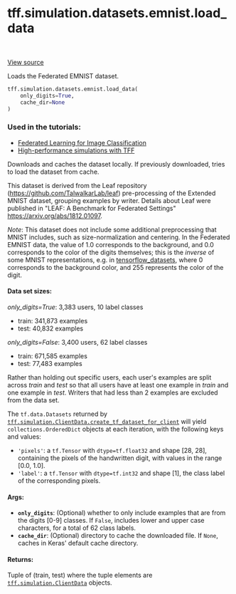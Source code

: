 <div itemscope itemtype="http://developers.google.com/ReferenceObject">
<meta itemprop="name" content="tff.simulation.datasets.emnist.load_data" />
<meta itemprop="path" content="Stable" />
</div>

# tff.simulation.datasets.emnist.load_data

<table class="tfo-notebook-buttons tfo-api" align="left">
</table>

<a target="_blank" href="http://github.com/tensorflow/federated/tree/master/tensorflow_federated/python/simulation/datasets/emnist/load_data.py">View
source</a>

Loads the Federated EMNIST dataset.

```python
tff.simulation.datasets.emnist.load_data(
    only_digits=True,
    cache_dir=None
)
```

### Used in the tutorials:

*   [Federated Learning for Image Classification](https://www.tensorflow.org/federated/tutorials/federated_learning_for_image_classification)
*   [High-performance simulations with TFF](https://www.tensorflow.org/federated/tutorials/simulations)

Downloads and caches the dataset locally. If previously downloaded, tries to
load the dataset from cache.

This dataset is derived from the Leaf repository
(https://github.com/TalwalkarLab/leaf) pre-processing of the Extended MNIST
dataset, grouping examples by writer. Details about Leaf were published in
"LEAF: A Benchmark for Federated Settings" https://arxiv.org/abs/1812.01097.

*Note*: This dataset does not include some additional preprocessing that MNIST
includes, such as size-normalization and centering. In the Federated EMNIST
data, the value of 1.0 corresponds to the background, and 0.0 corresponds to the
color of the digits themselves; this is the *inverse* of some MNIST
representations, e.g. in
[tensorflow_datasets](https://github.com/tensorflow/datasets/blob/master/docs/datasets.md#mnist),
where 0 corresponds to the background color, and 255 represents the color of the
digit.

#### Data set sizes:

*only_digits=True*: 3,383 users, 10 label classes

-   train: 341,873 examples
-   test: 40,832 examples

*only_digits=False*: 3,400 users, 62 label classes

-   train: 671,585 examples
-   test: 77,483 examples

Rather than holding out specific users, each user's examples are split across
_train_ and _test_ so that all users have at least one example in _train_ and
one example in _test_. Writers that had less than 2 examples are excluded from
the data set.

The `tf.data.Datasets` returned by
<a href="../../../../tff/simulation/ClientData.md#create_tf_dataset_for_client"><code>tff.simulation.ClientData.create_tf_dataset_for_client</code></a>
will yield `collections.OrderedDict` objects at each iteration, with the
following keys and values:

-   `'pixels'`: a `tf.Tensor` with `dtype=tf.float32` and shape [28, 28],
    containing the pixels of the handwritten digit, with values in the range
    [0.0, 1.0].
-   `'label'`: a `tf.Tensor` with `dtype=tf.int32` and shape [1], the class
    label of the corresponding pixels.

#### Args:

*   <b>`only_digits`</b>: (Optional) whether to only include examples that are
    from the digits [0-9] classes. If `False`, includes lower and upper case
    characters, for a total of 62 class labels.
*   <b>`cache_dir`</b>: (Optional) directory to cache the downloaded file. If
    `None`, caches in Keras' default cache directory.

#### Returns:

Tuple of (train, test) where the tuple elements are
<a href="../../../../tff/simulation/ClientData.md"><code>tff.simulation.ClientData</code></a>
objects.
